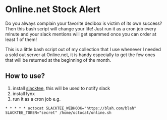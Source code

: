 Online.net Stock Alert
======================

Do you always complain your favorite dedibox is victim of its own success? Then this bash script will change your life!
Just run it as a cron job every minute and your slack mentions will get spammed once you can order at least 1 of them! 

This is a little bash script out of my collection that I use whenever I needed a sold out server at Online.net, it is handy especially to get the few ones that will be returned at the beginning of the month. 

## How to use?
1) install [slacktee](https://github.com/coursehero/slacktee), this will be used to notify slack
2) install lynx
3) run it as a cron job e.g.
 ```
 * * * * * octocat SLACKTEE_WEBHOOK="https://blah.com/blah" SLACKTEE_TOKEN="secret" /home/octocat/online.sh
 ```
